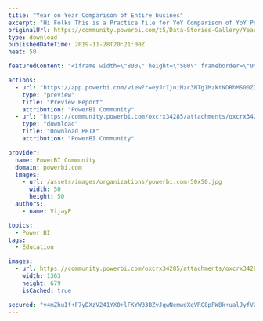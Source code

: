 ```yaml
---
title: "Year on Year Comparison of Entire busines"
excerpt: "Hi Folks This is a Practice file for YoY Comparison of YoY Performance of Certain Business. 80% visuals will change their reporting Element"
originalUrl: https://community.powerbi.com/t5/Data-Stories-Gallery/Year-on-Year-Comparison-of-Entire-busines/m-p/860256
type: download
publishedDateTime: 2019-11-28T20:21:00Z
heat: 50

featuredContent: "<iframe width=\"800\" height=\"500\" frameborder=\"0\" src=\"https://app.powerbi.com/view?r=eyJrIjoiMzc3NTg1MzktNDRhMS00ZDM3LThhYzMtNjRmMzI0YjBjMzMwIiwidCI6ImUzYWQwNzczLTQ5ZTktNDU4OS1hN2RjLTcwMTllNjBjMWVjMyJ9\"></iframe>"

actions:
  - url: "https://app.powerbi.com/view?r=eyJrIjoiMzc3NTg1MzktNDRhMS00ZDM3LThhYzMtNjRmMzI0YjBjMzMwIiwidCI6ImUzYWQwNzczLTQ5ZTktNDU4OS1hN2RjLTcwMTllNjBjMWVjMyJ9"
    type: "preview"
    title: "Preview Report"
    attribution: "PowerBI Community"
  - url: "https://community.powerbi.com/oxcrx34285/attachments/oxcrx34285/DataStoriesGallery/3168/2/YoY%20Performance%20Analysis-Data%20Story.pbix"
    type: "download"
    title: "Download PBIX"
    attribution: "PowerBI Community"

provider:
  name: PowerBI Community
  domain: powerbi.com
  images:
    - url: /assets/images/organizations/powerbi.com-50x50.jpg
      width: 50
      height: 50
  authors:
    - name: VijayP

topics:
  - Power BI
tags:
  - Education

images:
  - url: https://community.powerbi.com/oxcrx34285/attachments/oxcrx34285/DataStoriesGallery/3168/1/2019-11-29_094924.png
    width: 1363
    height: 679
    isCached: true

secured: "v4mZhuIf+F7yDXzV241YX0+lFKYWB3BZyJqwNemwdXqVRC8pFW8k+ualJyfV2aDlnrnYlfDRgsDSS6XfkUpRDXQ98iQpXxGu0yFJunOITRQ4cQpG7x4iZFb0TWfRx8UCUGtwQ2czC+wZkyAXEA6hnjjjsRGPnPz64YmY1f5OWQcPEXGPBNu8IJh3D8I9cZTxbCq2vVt7qgochg5sTEowlXwS2pjF0Yh4s1KNEzS5etCzQ94udwHXtVUno0LivFeSwigYOgcdv3+fSc9Wuiub2ElWobnoo58K/kkIZfkIFTmcMK58R4P8pDfYyNybPM7ybL6IymEMd96CDW9dAtXnJCvmovMbqwmPnDOKOxSAh4rVAyTUlVJu3e7wxDR36l9GWGptqGQfSYWSIIS2clA5mYOsOgQBVQE26DE5gnMO0/M=;+w99Hop7kd6czqTV9aDnCw=="
---
```


